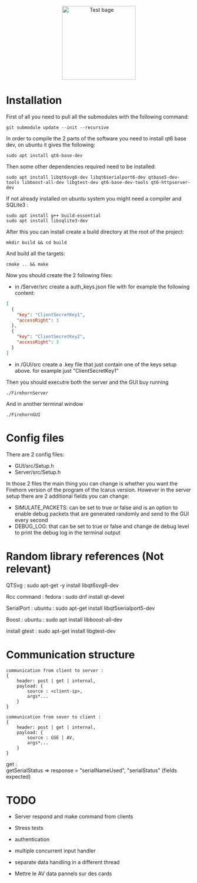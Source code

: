 <p align="center">
    <img width="200" src="https://github.com/EPFLRocketTeam/2024_C_GS_CONTROL/actions/workflows/main.yml/badge.svg" alt="Test bage">
</p>

# Installation

First of all you need to pull all the submodules with the following command:

```shell
git submodule update --init --recursive
```

In order to compile the 2 parts of the software you need to install qt6 base dev, on ubuntu it gives the following:

```shell
sudo apt install qt6-base-dev
```

Then some other dependencies required need to be installed:

```shell
sudo apt install libqt6svg6-dev libqt6serialport6-dev qtbase5-dev-tools libboost-all-dev libgtest-dev qt6-base-dev-tools qt6-httpserver-dev
```

If not already installed on ubuntu system you might need a compiler and SQLite3 :

```shell
sudo apt install g++ build-essential
sudo apt install libsqlite3-dev
```

After this you can install create a build directory at the root of the project:

```shell
mkdir build && cd build
```

And build all the targets:

```shell
cmake .. && make
```

Now you should create the 2 following files:

- in /Server/src create a auth_keys.json file with for example the following content:

```json
[
  {
    "key": "ClientSecretKey1",
    "accessRight": 3
  },
  {
    "key": "ClientSecretKey2",
    "accessRight": 3
  }
]
```

- in /GUI/src create a .key file that just contain one of the keys setup above. for example just "ClientSecretKey1"

Then you should executre both the server and the GUI buy running

```shell
./FirehornServer
```

And in another terminal window

```shell
./FirehornGUI
```

# Config files

There are 2 config files:

- GUI/src/Setup.h
- Server/src/Setup.h

In those 2 files the main thing you can change is whether you want the Firehorn version of the program of the Icarus version.
However in the server setup there are 2 additional fields you can change:

- SIMULATE_PACKETS: can be set to true or false and is an option to enable debug packets that are generated randomly and send to the GUI every second
- DEBUG_LOG: that can be set to true or false and change de debug level to print the debug log in the terminal output

# Random library references (Not relevant)

QTSvg : sudo apt-get -y install libqt6svg6-dev

Rcc command : fedora : sudo dnf install qt-devel

SerialPort : ubuntu : sudo apt-get install libqt5serialport5-dev

Boost : ubuntu : sudo apt install libboost-all-dev

install gtest : sudo apt-get install libgtest-dev

# Communication structure

```
communication from client to server :
{
    header: post | get | internal,
    payload: {
        source : <client-ip>,
        args*...
    }
}

communication from sever to client :
{
    header: post | get | internal,
    payload: {
        source : GSE | AV,
        args*...
    }
}
```

get :  
 getSerialStatus => response = "serialNameUsed", "serialStatus" (fields expected)

# TODO

- Server respond and make command from clients
- Stress tests
- authentication
- multiple concurrent input handler
- separate data handling in a different thread

- Mettre le AV data pannels sur des cards
